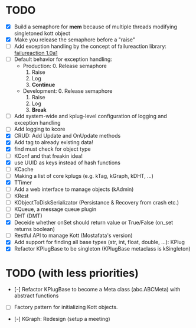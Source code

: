 # TODO
+ [X] Build a semaphore for __mem__ because of multiple threads modifying singletoned kott object
+ [X] Make you release the semaphore before a "raise"
+ [ ] Add exception handling by the concept of failureaction library: [failureaction 1.0a1](https://pypi.python.org/pypi/failureaction/1.0a1)
+ [ ] Default behavior for exception handling:
    + Production:
        0. Release semaphore
        1. Raise
        2. Log
        3. **Continue**
    + Development:
        0. Release semaphore
        1. Raise
        2. Log
        3. **Break**
+ [ ] Add system-wide and kplug-level configuration of logging and exception handling
+ [ ] Add logging to kcore
+ [X] CRUD: Add Update and OnUpdate methods
+ [X] Add tag to already existing data!
+ [X] find must check for object type
+ [ ] KConf and that freakin idea!
+ [X] use UUID as keys instead of hash functions
+ [ ] KCache
+ [ ] Making a list of core kplugs (e.g. kTag, kGraph, kDHT, ...)
+ [X] TTimer
+ [ ] Add a web interface to manage objects (kAdmin)
+ [ ] KRest
+ [ ] KObjectToDiskSerializator (Persistance & Recovery from crash etc.)
+ [ ] KQueue, a message queue plugin
+ [ ] DHT (DMT)
+ [X] Deceide whether onSet should return value or True/False (on_set returns boolean)
+ [ ] Restful API to manage Kott (Mostafata's version)
+ [X] Add support for finding all base types (str, int, float, double, ...): KPlug
+ [X] Refactor KPlugBase to be singleton (KPlugBase metaclass is kSingleton)

# TODO (with less priorities)
+ [-] Refactor KPlugBase to become a Meta class (abc.ABCMeta) with abstract functions
+ [ ] Factory pattern for initializing Kott objects.
+ [-] KGraph: Redesign (setup a meeting)
